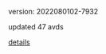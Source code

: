 version: 2022080102-7932

updated 47 avds

[details](https://github.com/0x74f917491bfa7ebfa379/ali_avd_db/blob/master/change_log/2022/08/01/02/7932.txt)